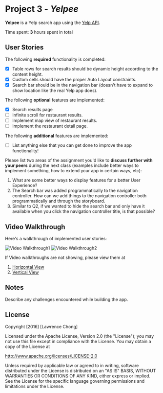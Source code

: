 # Project 3 - *Yelpee*

**Yelpee** is a Yelp search app using the [Yelp API](http://www.yelp.com/developers/documentation/v2/search_api).

Time spent: **3** hours spent in total

## User Stories

The following **required** functionality is completed:

- [X] Table rows for search results should be dynamic height according to the content height.
- [X] Custom cells should have the proper Auto Layout constraints.
- [X] Search bar should be in the navigation bar (doesn't have to expand to show location like the real Yelp app does).

The following **optional** features are implemented:

- [X] Search results page
- [ ] Infinite scroll for restaurant results.
- [ ] Implement map view of restaurant results.
- [ ] Implement the restaurant detail page.

The following **additional** features are implemented:

- [ ] List anything else that you can get done to improve the app functionality!

Please list two areas of the assignment you'd like to **discuss further with your peers** during the next class (examples include better ways to implement something, how to extend your app in certain ways, etc):

1. What are some better ways to display features for a better User Experience?
2. The Search bar was added programmatically to the navigation controller. How can we add things to the navigation controller both programmatically and through the storyboard. 
3. Similar to Q2, if we wanted to hide the search bar and only have it available when you click the navigation controller title, is that possible?

## Video Walkthrough 

Here's a walkthrough of implemented user stories:

<img src='http://i.imgur.com/oSJ1XjP.gif' title='Video Walkthrough1' width='' alt='Video Walkthrough1' />
<img src='http://i.imgur.com/pzUnZYz.gif' title='Video Walkthrough2' width='' alt='Video Walkthrough2' />

If Video walkthroughs are not showing, please view them at
1. <a href="http://i.imgur.com/oSJ1XjP.gif">Horizontal View</a> 
2. <a href="http://i.imgur.com/pzUnZYz.gif">Vertical View</a>
## Notes

Describe any challenges encountered while building the app.

## License

Copyright [2016] [Lawrence Chong]

Licensed under the Apache License, Version 2.0 (the "License");
you may not use this file except in compliance with the License.
You may obtain a copy of the License at

http://www.apache.org/licenses/LICENSE-2.0

Unless required by applicable law or agreed to in writing, software
distributed under the License is distributed on an "AS IS" BASIS,
WITHOUT WARRANTIES OR CONDITIONS OF ANY KIND, either express or implied.
See the License for the specific language governing permissions and
limitations under the License.
